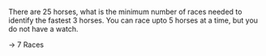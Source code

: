 There are 25 horses, what is the minimum number of races needed to identify the fastest 3 horses. You can race upto 5 horses at a time, but you do not have a watch.

-> 7 Races